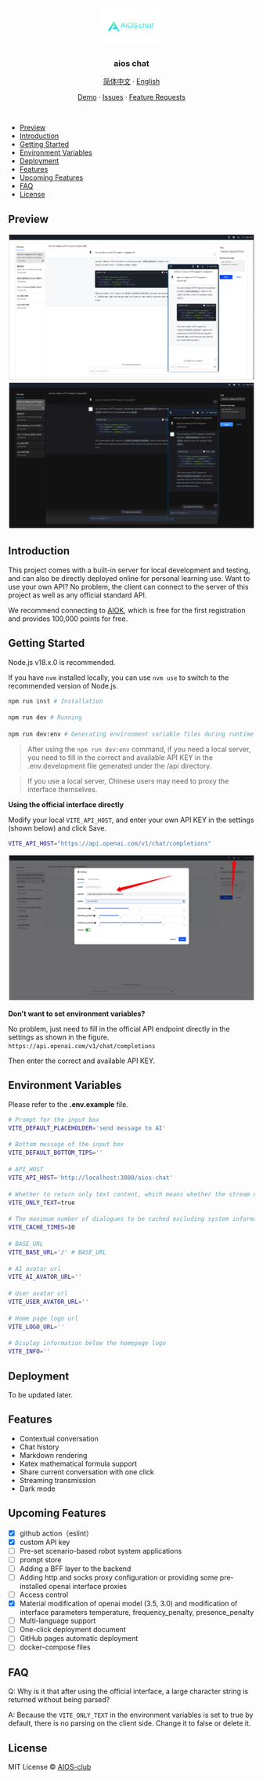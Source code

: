 <div align="center">
  <a href="https://github.com/AIOS-club/lite.aios.chat">
    <img src="src/assets/img/AIOS-LOGO.png" alt="Logo" width="120" height="80">
  </a>

  <h3 align="center">aios chat</h3>

  <p align="center">
    <a href="https://github.com/AIOS-club/aios.chat/">简体中文</a>
    ·
    <a href="https://github.com/AIOS-club/aios.chat/blob/main/README.en.md">English</a>
  </p>

  <p align="center">
    <a href="https://www.aios.chat">Demo</a>
    ·
    <a href="https://github.com/AIOS-club/aios.chat/issues">Issues</a>
    ·
    <a href="https://github.com/AIOS-club/aios.chat/issues">Feature Requests</a>
  </p>
</div>

<br />

- [Preview](#preview)
- [Introduction](#introduction)
- [Getting Started](#getting-started)
- [Environment Variables](#environment-variables)
- [Deployment](#deployment)
- [Features](#features)
- [Upcoming Features](#upcoming-features)
- [FAQ](#faq)
- [License](#license)

## Preview
<img src="docs/preview.png" />
<img src="docs/dark-preview.png" />
<br />

## Introduction
This project comes with a built-in server for local development and testing, and can also be directly deployed online for personal learning use.
Want to use your own API? No problem, the client can connect to the server of this project as well as any official standard API.

We recommend connecting to [AIOK](https://key.aios.chat), which is free for the first registration and provides 100,000 points for free.
## Getting Started
Node.js v18.x.0 is recommended.

If you have ```nvm``` installed locally, you can use ```nvm use``` to switch to the recommended version of Node.js.

```bash
npm run inst # Installation

npm run dev # Running

npm run dev:env # Generating environment variable files during runtime
```

> After using the ```npm run dev:env``` command, if you need a local server, you need to fill in the correct and available API KEY in the .env.development file generated under the /api directory.

> If you use a local server, Chinese users may need to proxy the interface themselves.

**Using the official interface directly**

Modify your local ```VITE_API_HOST```, and enter your own API KEY in the settings (shown below) and click Save. 
```bash
VITE_API_HOST="https://api.openai.com/v1/chat/completions"
```

<img src="docs/api-key.png" />

**Don't want to set environment variables?**

No problem, just need to fill in the official API endpoint directly in the settings as shown in the figure.
```https://api.openai.com/v1/chat/completions```

Then enter the correct and available API KEY.
## Environment Variables
Please refer to the **.env.example** file.<br />
```bash
# Prompt for the input box
VITE_DEFAULT_PLACEHOLDER='send message to AI'

# Bottom message of the input box
VITE_DEFAULT_BOTTOM_TIPS=''

# API_HOST
VITE_API_HOST='http://localhost:3000/aios-chat'

# Whether to return only text content, which means whether the stream needs to be parsed by the frontend.
VITE_ONLY_TEXT=true

# The maximum number of dialogues to be cached excluding system information
VITE_CACHE_TIMES=10

# BASE_URL
VITE_BASE_URL='/' # BASE_URL

# AI avatar url
VITE_AI_AVATOR_URL=''

# User avatar url
VITE_USER_AVATOR_URL=''

# Home page logo url
VITE_LOGO_URL=''

# Display information below the homepage logo
VITE_INFO=''
```

## Deployment
To be updated later.

## Features
- Contextual conversation
- Chat history
- Markdown rendering
- Katex mathematical formula support
- Share current conversation with one click
- Streaming transmission
- Dark mode

## Upcoming Features
- [x] github action（eslint）
- [x] custom API key
- [ ] Pre-set scenario-based robot system applications
- [ ] prompt store
- [ ] Adding a BFF layer to the backend
- [ ] Adding http and socks proxy configuration or providing some pre-installed openai interface proxies
- [ ] Access control
- [x] Material modification of openai model (3.5, 3.0) and modification of interface parameters temperature, frequency_penalty, presence_penalty
- [ ] Multi-language support
- [ ] One-click deployment document
- [ ] GitHub pages automatic deployment
- [ ] docker-compose files

## FAQ

Q: Why is it that after using the official interface, a large character string is returned without being parsed?

A: Because the ```VITE_ONLY_TEXT``` in the environment variables is set to true by default, there is no parsing on the client side. Change it to false or delete it.

## License

MIT License © [AIOS-club](./LICENSE)
